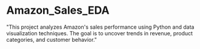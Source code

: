 # Amazon_Sales_EDA
"This project analyzes Amazon's sales performance using Python and data visualization techniques. The goal is to uncover trends in revenue, product categories, and customer behavior."
